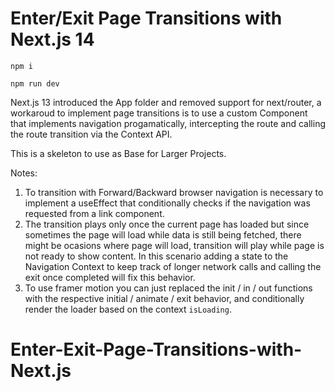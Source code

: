# Enter/Exit Page Transitions with Next.js 14

`npm i` 

`npm run dev`
 
Next.js 13 introduced the App folder and removed support for next/router, a workaroud to implement page transitions is to use a custom <Link> Component that implements navigation progamatically, intercepting the route and calling the route transition via the Context API. 

This is a skeleton to use as Base for Larger Projects.

Notes: 
1. To transition with Forward/Backward browser navigation is necessary to implement a useEffect that conditionally checks if the navigation was requested from a link component.
2. The transition plays only once the current page has loaded but since sometimes the page will load while data is still being fetched, there might be ocasions where page will load, transition will play while page is not ready to show content. In this scenario adding a state to the Navigation Context to keep track of longer network calls and calling the exit once completed will fix this behavior.
3. To use framer motion you can just replaced the init / in / out functions with the respective initial / animate / exit behavior, and conditionally render the loader based on the context `isLoading`.
# Enter-Exit-Page-Transitions-with-Next.js
